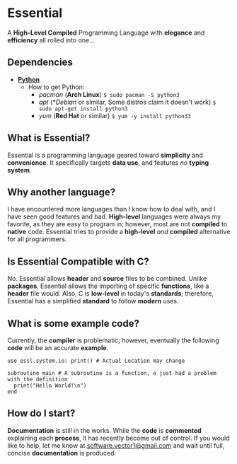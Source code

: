 # Essential
A **High-Level Compiled** Programming Language with **elegance** and **efficiency** all rolled into one...

## Dependencies  
- [**Python**](https://www.python.org)
  - How to get Python:
    - *pacman* (**Arch Linux**) ``` $ sudo pacman -S python3 ```
    - *apt* (**Debian* or similar, Some distros claim it doesn't work) ``` $ sudo apt-get install python3 ```
    - *yum* (**Red Hat** or similar) ``` $ yum -y install python33 ```

## What is Essential?  
Essential is a programming language geared toward **simplicity** and **convenience**. It specifically targets **data use**, and features *no* **typing system**.  

## Why another language?  
I have encountered more languages than I know how to deal with, and I have seen good features and bad. **High-level** languages were always my favorite, as they are easy to program in; however, most are not **compiled** to **native** code. Essential tries to provide a **high-level** *and* **compiled** alternative for all programmers.  

## Is Essential Compatible with C?  
No. Essential allows **header** and **source** files to be combined. Unlike **packages**, Essential allows the importing of specific **functions**, like a **header** file would. Also, C is **low-level** in today's **standards**; therefore, Essential has a simplified **standard** to follow **modern** uses.  

## What is some example code?
Currently, the **compiler** is problematic; however, eventually the following **code** will be an accurate **example**.  
```
use essl.system.io: print() # Actual Location may change

subroutine main # A subroutine is a function, a just had a problem with the definition
  print("Hello World!\n")
end
```

## How do I start?
**Documentation** is still in the works. While the **code** is **commented** explaining each **process**, it has recently become out of control. If you would like to help, let me know at software.vector1@gmail.com and wait until full, concise **documentation** is produced.  
